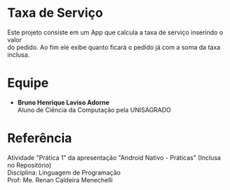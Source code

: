 # Taxa de Serviço
Este projeto consiste em um App que calcula a taxa de serviço inserindo o valor <br>
do pedido. Ao fim ele exibe quanto ficará o pedido já com a soma da taxa inclusa.

# Equipe
- **Bruno Henrique Laviso Adorne**<br>
Aluno de Ciência da Computação pela UNISAGRADO

# Referência
Atividade "Prática 1" da apresentação "Android Nativo - Práticas" (Inclusa no Repositório)<br>
Disciplina: Linguagem de Programação<br>
Prof: Me. Renan Caldeira Menechelli